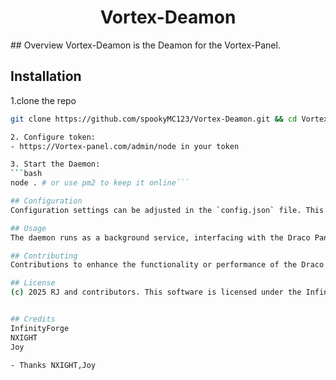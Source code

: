 
<h1 align="center">Vortex-Deamon</h1>
## Overview
Vortex-Deamon is the Deamon for the Vortex-Panel.

## Installation
1.clone the repo
```bash
git clone https://github.com/spookyMC123/Vortex-Deamon.git && cd Vortex-Deamon && npm install```

2. Configure token:
- https://Vortex-panel.com/admin/node in your token

3. Start the Daemon:
```bash
node . # or use pm2 to keep it online```

## Configuration
Configuration settings can be adjusted in the `config.json` file. This includes the authentication key for API access.

## Usage
The daemon runs as a background service, interfacing with the Draco Panel for operational commands and status updates. It is not typically interacted with directly by end-users.

## Contributing
Contributions to enhance the functionality or performance of the Draco Daemon are encouraged. Please submit pull requests for any enhancements.

## License
(c) 2025 RJ and contributors. This software is licensed under the InfinityForge License.


## Credits
InfinityForge
NXIGHT
Joy

- Thanks NXIGHT,Joy
